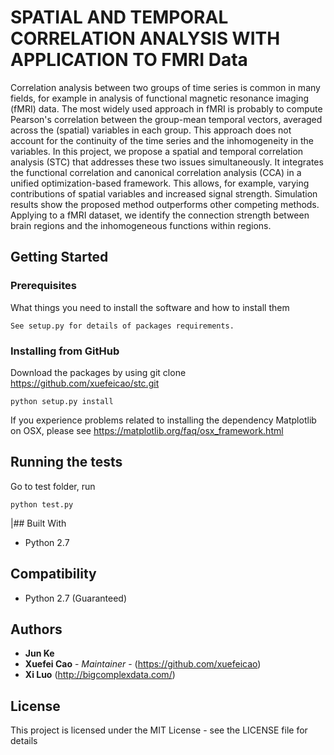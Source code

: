 # SPATIAL AND TEMPORAL CORRELATION ANALYSIS WITH APPLICATION TO FMRI Data 
Correlation analysis between two groups of time series is common in many fields, for example in analysis of functional magnetic resonance imaging (fMRI) data. The most widely used approach in fMRI is probably to compute Pearson's correlation between the group-mean temporal vectors, averaged across the (spatial) variables in each group. This approach does not account for the   continuity of the time series and the inhomogeneity in the variables. In this project, we propose a spatial and temporal correlation analysis (STC) that addresses these two issues simultaneously. It integrates the functional correlation and canonical correlation analysis (CCA) in a unified optimization-based framework. This allows, for example, varying contributions of spatial variables and increased signal strength.  Simulation results show the proposed method outperforms other competing methods. Applying to a fMRI dataset, we identify the connection strength between brain regions and the inhomogeneous functions within regions.


## Getting Started

### Prerequisites

What things you need to install the software and how to install them

```
See setup.py for details of packages requirements. 
```

### Installing from GitHub


Download the packages by using git clone https://github.com/xuefeicao/stc.git

```
python setup.py install
```

If you experience problems related to installing the dependency Matplotlib on OSX, please see https://matplotlib.org/faq/osx_framework.html 



## Running the tests

Go to test folder,  run 

```
python test.py 
```

|## Built With

* Python 2.7

## Compatibility
* Python 2.7 (Guaranteed)


## Authors

* **Jun Ke** 
* **Xuefei Cao** - *Maintainer* - (https://github.com/xuefeicao)
* **Xi Luo** (http://bigcomplexdata.com/)



## License

This project is licensed under the MIT License - see the LICENSE file for details

